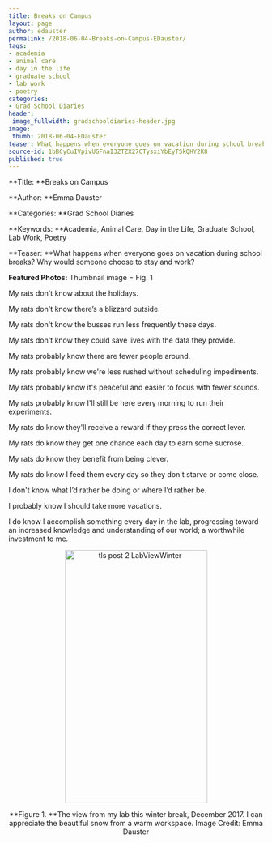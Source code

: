```yaml
---
title: Breaks on Campus
layout: page
author: edauster
permalink: /2018-06-04-Breaks-on-Campus-EDauster/
tags:
- academia
- animal care
- day in the life
- graduate school
- lab work
- poetry
categories:
- Grad School Diaries
header:
 image_fullwidth: gradschooldiaries-header.jpg
image:
 thumb: 2018-06-04-EDauster
teaser: What happens when everyone goes on vacation during school breaks? Why would someone choose to stay and work?
source-id: 1bBCyCuIVpivUGFnaI3ZTZX27CTysxiYbEyTSkQHY2K8
published: true
---
```

**Title: **Breaks on Campus

**Author: **Emma Dauster

**Categories: **Grad School Diaries

**Keywords: **Academia, Animal Care, Day in the Life, Graduate School, Lab Work, Poetry

**Teaser: **What happens when everyone goes on vacation during school breaks?  Why would someone choose to stay and work?

**Featured Photos:** Thumbnail image = Fig. 1

 

My rats don't know about the holidays.

My rats don't know there’s a blizzard outside.

My rats don't know the busses run less frequently these days.

My rats don't know they could save lives with the data they provide.

 

My rats probably know there are fewer people around.

My rats probably know we're less rushed without scheduling impediments.

My rats probably know it's peaceful and easier to focus with fewer sounds.

My rats probably know I'll still be here every morning to run their experiments.

 

My rats do know they'll receive a reward if they press the correct lever.

My rats do know they get one chance each day to earn some sucrose.

My rats do know they benefit from being clever.

My rats do know I feed them every day so they don't starve or come close.

 

I don't know what I’d rather be doing or where I’d rather be.

I probably know I should take more vacations.

I do know I accomplish something every day in the lab, progressing toward an increased knowledge and understanding of our world; a worthwhile investment to me.

 

<center><a data-flickr-embed="true"  href="https://www.flickr.com/photos/139839751@N06/39410337041/in/dateposted-friend/" title="tls post 2 LabViewWinter"><img src="https://farm5.staticflickr.com/4732/39410337041_f2c7457ecc.jpg" width="281" height="500" alt="tls post 2 LabViewWinter"></a><script async src="//embedr.flickr.com/assets/client-code.js" charset="utf-8"></script>

**Figure 1.  **The view from my lab this winter break, December 2017.  I can appreciate the beautiful snow from a warm workspace. Image Credit: Emma Dauster

